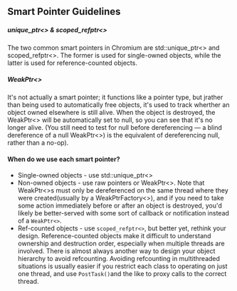 ## Smart Pointer Guidelines

##### unique_ptr\<> & scoped_refptr\<>

The two common smart pointers in Chromium are std::unique_ptr\<> and scoped_refptr\<>. The former is used for single-owned objects, while the latter is used for reference-counted objects.



##### WeakPtr\<>

It's not actually a smart pointer; it functions like a pointer type, but jrather than being used to automatically free objects, it's used to track wherther an object owned elsewhere is still alive. When the object is destroyed, the WeakPtr\<> will be automatically set to null, so you can see that it's no longer alive. (You still need to test for null before dereferencing — a blind dereference of a null WeakPtr<>) is the equivalent of dereferencing null, rather than a no-op).



#### When do we use each smart pointer?

- Single-owned objects - use std::unique_ptr<>
- Non-owned objects - use raw pointers or WeakPtr<>. Note that WeakPtr<>s must only be dereferenced on the same thread where they were created(usually by a WeakPtrFactory<>), and if you need to take some action immediately before or after an object is destroyed, you'd likely be better-served with some sort of callback or notification instead of a `WeakPtr<>`.
- Ref-counted objects -  use `scoped_refptr<>`, but better yet, rethink your design. Reference-counted objects make it difficult to understand ownership and destruction order, especially when multiple threads are involved. There is almost always another way to design your object hierarchy to avoid refcounting. Avoiding refcounting in multithreaded situations is usually easier if you restrict each class to operating on just one thread, and use `PostTask()`and the like to proxy calls to the correct thread. 


